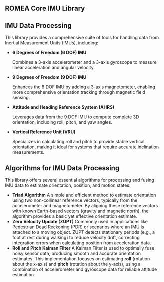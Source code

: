 ## ROMEA Core IMU Library

## IMU Data Processing

This library provides a comprehensive suite of tools for handling data from Inertial Measurement Units (IMUs), including:

- **6 Degrees of Freedom (6 DOF) IMU**

  Combines a 3-axis accelerometer and a 3-axis gyroscope to measure linear acceleration and angular velocity.

- **9 Degrees of Freedom (9 DOF) IMU**

  Enhances the 6 DOF IMU by adding a 3-axis magnetometer, enabling more comprehensive orientation tracking through magnetic field sensing.

- **Attitude and Heading Reference System (AHRS)**

  Leverages data from the 9 DOF IMU to compute complete 3D orientation, including roll, pitch, and yaw angles.

- **Vertical Reference Unit (VRU)**

  Specializes in calculating roll and pitch to provide stable vertical orientation, making it ideal for systems that require accurate inclination measurements.

## Algorithms for IMU Data Processing

This library offers several essential algorithms for processing and  fusing IMU data to estimate orientation, position, and motion states:

- **Triad Algorithm**
  A simple and efficient method to estimate orientation using two  non-collinear reference vectors, typically from the accelerometer and  magnetometer. By aligning these reference vectors with known Earth-based vectors (gravity and magnetic north), the algorithm provides a basic  yet effective orientation estimate.
- **Zero Velocity Update (ZUPT)**
  Commonly used in applications like Pedestrian Dead Reckoning (PDR) or scenarios  where an IMU is attached to a moving object. ZUPT detects stationary  periods (e.g., a foot at rest during walking) to reduce velocity drift,  correcting integration errors when calculating position from  acceleration data.
- **Roll and Pitch Kalman Filter**
  A Kalman Filter is used to optimally fuse noisy sensor data, producing  smooth and accurate orientation estimates. This implementation focuses  on estimating **roll** (rotation about the x-axis) and **pitch** (rotation about the y-axis), using a combination of accelerometer and gyroscope data for reliable attitude estimation.
